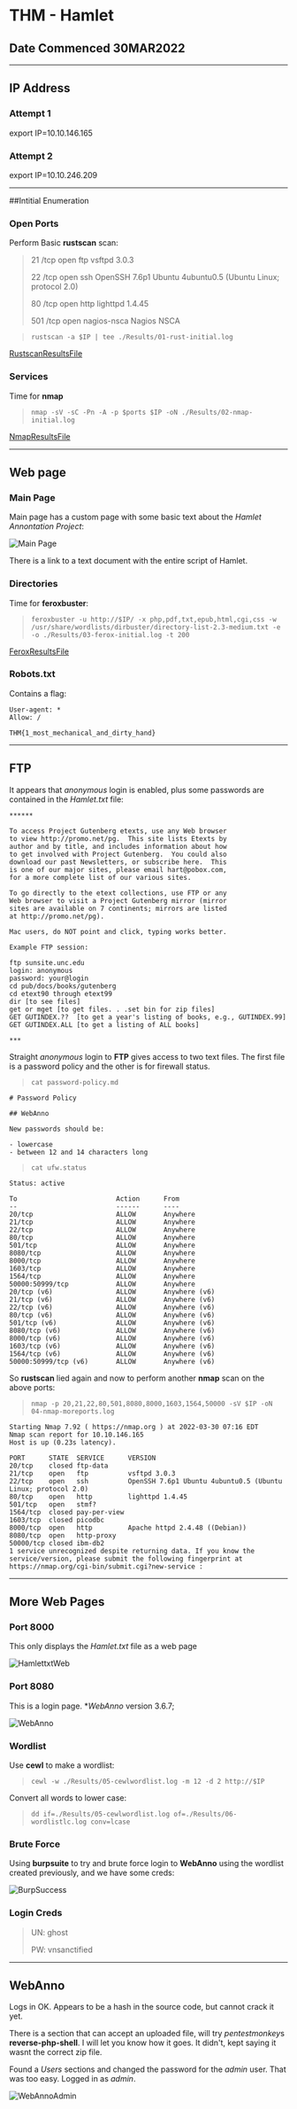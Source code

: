 # THM - Hamlet 

## Date Commenced 30MAR2022


---
## IP Address
### Attempt 1
export IP=10.10.146.165

### Attempt 2
export IP=10.10.246.209


---
##Intitial Enumeration

### Open Ports
Perform Basic **rustscan** scan:

> 21 /tcp   open     ftp         vsftpd 3.0.3
>
> 22 /tcp   open     ssh         OpenSSH 7.6p1 Ubuntu 4ubuntu0.5 (Ubuntu Linux; protocol 2.0)
>
> 80 /tcp   open     http        lighttpd 1.4.45
>
> 501 /tcp  open     nagios-nsca Nagios NSCA


> `rustscan -a $IP | tee ./Results/01-rust-initial.log`

[RustscanResultsFile](Results/01-rust-initial.log)


### Services
Time for **nmap**

> `nmap -sV -sC -Pn -A -p $ports $IP -oN ./Results/02-nmap-initial.log`

[NmapResultsFile](Results/02-nmap-initial.log)


---
## Web page

### Main Page
Main page has a custom page with some basic text about the *Hamlet Annontation Project*:

![Main Page](Images/01-webpage.png)

There is a link to a text document with the entire script of Hamlet.

### Directories
Time for **feroxbuster**:

> `feroxbuster -u http://$IP/ -x php,pdf,txt,epub,html,cgi,css -w /usr/share/wordlists/dirbuster/directory-list-2.3-medium.txt -e -o ./Results/03-ferox-initial.log -t 200`

[FeroxResultsFile](Results/03-ferox-initial.log)

### Robots.txt
Contains a flag:

```
User-agent: *
Allow: /

THM{1_most_mechanical_and_dirty_hand}
```


---
## FTP
It appears that *anonymous* login is enabled, plus some passwords are contained in the *Hamlet.txt* file:

``` 
******

To access Project Gutenberg etexts, use any Web browser
to view http://promo.net/pg.  This site lists Etexts by
author and by title, and includes information about how
to get involved with Project Gutenberg.  You could also
download our past Newsletters, or subscribe here.  This
is one of our major sites, please email hart@pobox.com,
for a more complete list of our various sites.

To go directly to the etext collections, use FTP or any
Web browser to visit a Project Gutenberg mirror (mirror
sites are available on 7 continents; mirrors are listed
at http://promo.net/pg).

Mac users, do NOT point and click, typing works better.

Example FTP session:

ftp sunsite.unc.edu
login: anonymous
password: your@login
cd pub/docs/books/gutenberg
cd etext90 through etext99
dir [to see files]
get or mget [to get files. . .set bin for zip files]
GET GUTINDEX.??  [to get a year's listing of books, e.g., GUTINDEX.99]
GET GUTINDEX.ALL [to get a listing of ALL books]

***
```

Straight *anonymous* login to **FTP** gives access to two text files. The first file is a password policy and the other is for firewall status.

> `cat password-policy.md`

```
# Password Policy

## WebAnno

New passwords should be:

- lowercase
- between 12 and 14 characters long
```

> `cat ufw.status`

```
Status: active

To                         Action      From
--                         ------      ----
20/tcp                     ALLOW       Anywhere                  
21/tcp                     ALLOW       Anywhere                  
22/tcp                     ALLOW       Anywhere                  
80/tcp                     ALLOW       Anywhere                  
501/tcp                    ALLOW       Anywhere                  
8080/tcp                   ALLOW       Anywhere                  
8000/tcp                   ALLOW       Anywhere                  
1603/tcp                   ALLOW       Anywhere                  
1564/tcp                   ALLOW       Anywhere                  
50000:50999/tcp            ALLOW       Anywhere                  
20/tcp (v6)                ALLOW       Anywhere (v6)             
21/tcp (v6)                ALLOW       Anywhere (v6)             
22/tcp (v6)                ALLOW       Anywhere (v6)             
80/tcp (v6)                ALLOW       Anywhere (v6)             
501/tcp (v6)               ALLOW       Anywhere (v6)             
8080/tcp (v6)              ALLOW       Anywhere (v6)             
8000/tcp (v6)              ALLOW       Anywhere (v6)             
1603/tcp (v6)              ALLOW       Anywhere (v6)             
1564/tcp (v6)              ALLOW       Anywhere (v6)             
50000:50999/tcp (v6)       ALLOW       Anywhere (v6)
```

So **rustscan** lied again and now to perform another **nmap** scan on the above ports:

> `nmap -p 20,21,22,80,501,8080,8000,1603,1564,50000 -sV $IP -oN 04-nmap-moreports.log`

```
Starting Nmap 7.92 ( https://nmap.org ) at 2022-03-30 07:16 EDT
Nmap scan report for 10.10.146.165
Host is up (0.23s latency).

PORT      STATE  SERVICE      VERSION
20/tcp    closed ftp-data
21/tcp    open   ftp          vsftpd 3.0.3
22/tcp    open   ssh          OpenSSH 7.6p1 Ubuntu 4ubuntu0.5 (Ubuntu Linux; protocol 2.0)
80/tcp    open   http         lighttpd 1.4.45
501/tcp   open   stmf?
1564/tcp  closed pay-per-view
1603/tcp  closed picodbc
8000/tcp  open   http         Apache httpd 2.4.48 ((Debian))
8080/tcp  open   http-proxy
50000/tcp closed ibm-db2
1 service unrecognized despite returning data. If you know the service/version, please submit the following fingerprint at https://nmap.org/cgi-bin/submit.cgi?new-service :
```


---
## More Web Pages

### Port 8000
This only displays the *Hamlet.txt* file as a web page

![HamlettxtWeb](Images/02-wwwhamlettxt.png)

### Port 8080
This is a login page. **WebAnno* version 3.6.7;

![WebAnno](Images/03-webannologin.png)

### Wordlist
Use **cewl** to make a wordlist:

> `cewl -w ./Results/05-cewlwordlist.log -m 12 -d 2 http://$IP`

Convert all words to lower case:

> `dd if=./Results/05-cewlwordlist.log of=./Results/06-wordlistlc.log conv=lcase`

### Brute Force
Using **burpsuite** to try and brute force login to **WebAnno** using the wordlist created previously, and we have some creds:

![BurpSuccess](Images/04-burpsuccess.png)

### Login Creds

> UN: ghost
>
> PW: vnsanctified


---
## WebAnno
Logs in OK. Appears to be a hash in the source code, but cannot crack it yet.

There is a section that can accept an uploaded file, will try *pentestmonkey*s **reverse-php-shell**. I will let you know how it goes. It didn't, kept saying it wasnt the correct zip file.

Found a *Users* sections and changed the password for the *admin* user. That was too easy. Logged in as *admin*.

![WebAnnoAdmin](Images/05-webannoadmin.png)



